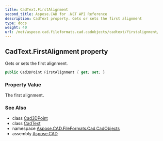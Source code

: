 ```yaml
---
title: CadText.FirstAlignment
second_title: Aspose.CAD for .NET API Reference
description: CadText property. Gets or sets the first alignment
type: docs
weight: 40
url: /net/aspose.cad.fileformats.cad.cadobjects/cadtext/firstalignment/
---
```

## CadText.FirstAlignment property

Gets or sets the first alignment.

```csharp
public Cad3DPoint FirstAlignment { get; set; }
```

### Property Value

The first alignment.

### See Also

* class [Cad3DPoint](../../cad3dpoint/)
* class [CadText](../)
* namespace [Aspose.CAD.FileFormats.Cad.CadObjects](../../cadtext/)
* assembly [Aspose.CAD](../../../)


